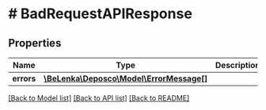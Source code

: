 # # BadRequestAPIResponse

## Properties

Name | Type | Description | Notes
------------ | ------------- | ------------- | -------------
**errors** | [**\BeLenka\Deposco\Model\ErrorMessage[]**](ErrorMessage.md) |  | [optional]

[[Back to Model list]](../../README.md#models) [[Back to API list]](../../README.md#endpoints) [[Back to README]](../../README.md)
